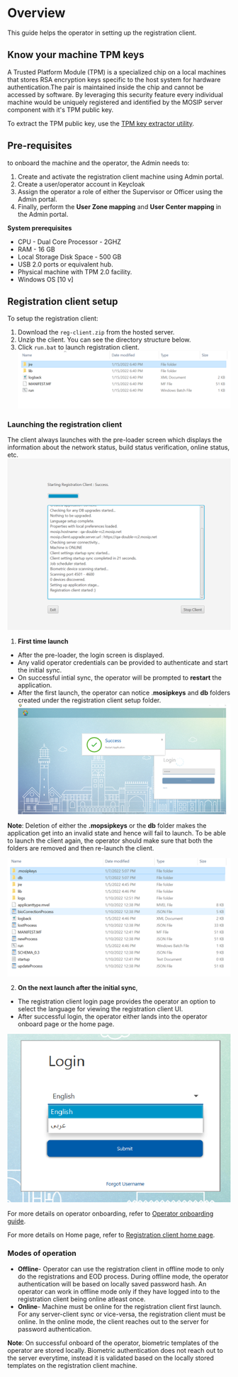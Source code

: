 # Overview
This guide helps the operator in setting up the registration client.

## Know your machine TPM keys
A Trusted Platform Module (TPM) is a specialized chip on a local machines that stores RSA encryption keys specific to the host system for hardware authentication.The pair is maintained inside the chip and cannot be accessed by software. By leveraging this security feature every individual machine would be uniquely registered and identified by the MOSIP server component with it's TPM public key.

To extract the TPM public key, use the [TPM key extractor utility](https://github.com/mosip/mosip-infra/blob/develop/deployment/sandbox-v2/utils/tpm/key_extractor/README.md).

## Pre-requisites 
to onboard the machine and the operator, the Admin needs to:
1. Create and activate the registration client machine using Admin portal.
2. Create a user/operator account in Keycloak
3. Assign the operator a role of either the Supervisor or Officer using the Admin portal.
4. Finally, perform the **User Zone mapping** and **User Center mapping** in the Admin portal.

**System prerequisites**
* CPU - Dual Core Processor - 2GHZ  
* RAM - 16 GB  
* Local Storage Disk Space - 500 GB 
* USB 2.0 ports or equivalent hub.  
* Physical machine with TPM 2.0 facility.   
* Windows OS [10 v] 
 
 ## Registration client setup
To setup the registration client:
1. Download the `reg-client.zip` from the hosted server.
2. Unzip the client. You can see the directory structure below.
3. Click `run.bat` to launch registration client.
![](_images/reg-client-unzip.png)

### Launching the registration client

The client always launches with the pre-loader screen which displays the information about the network status,  build status verification, online status, etc.
![](_images/reg-client-pre-loader-success.png)

1. **First time launch**
- After the pre-loader, the login screen is displayed.
- Any valid operator credentials can be provided to authenticate and start the initial sync.
- On successful intial sync, the operator will be prompted to **restart** the application.
- After the first launch, the operator can notice .**mosipkeys** and **db** folders created under the registration client setup folder.
![](_images/reg-client-restart.png)

**Note**: Deletion of either the **.mopsipkeys** or the **db** folder makes the application get into an invalid state and hence will fail to launch. To be able to launch the client again, the operator should make sure that both the folders are removed and then re-launch the client. 

![](_images/reg-client-folder.png)

2. **On the next launch after the initial sync**,
  - The registration client login page provides the operator an option to select the language for viewing the registration client UI.
  - After successful login, the operator either lands into the operator onboard page or the home page.
  
  ![](_images/reg-client-language-selection.png)
  
   For more details on operator onboarding, refer to [Operator onboarding guide](operator-onboarding.md).
    
   For more details on Home page, refer to [Registration client home page](registration-client-home-page.md).
   
   
### Modes of operation
      
* **Offline**- Operator can use the registration client in offline mode to only do the registrations and EOD process. During offline mode, the operator authentication will be based on locally saved password hash. An operator can work in offline mode only if they have logged into to the registration client being online atleast once.
* **Online**- Machine must be online for the registration client first launch. For any server-client sync or vice-versa, the registration client must be online. In the online mode, the client reaches out to the server for password authentication.
       
**Note**: On successful onboard of the operator, biometric templates of the operator are stored locally.
       Biometric authentication does not reach out to the server everytime, instead it is validated based on the locally stored templates on the registration client machine. 

